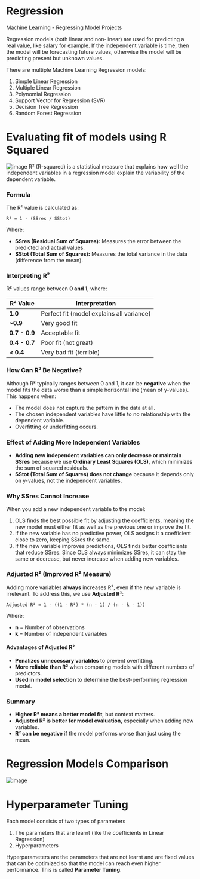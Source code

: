 # Regression
Machine Learning - Regressing Model Projects 

Regression models (both linear and non-linear) are used for predicting a real value, like salary for example. 
If the independent variable is time, then the model will be forecasting future values, otherwise the model will be predicting present but unknown values. 

There are multiple Machine Learning Regression models:
1. Simple Linear Regression
2. Multiple Linear Regression
3. Polynomial Regression
4. Support Vector for Regression (SVR)
5. Decision Tree Regression
6. Random Forest Regression

# Evaluating fit of models using **R Squared**
![image](https://github.com/user-attachments/assets/0e780256-2d4c-4ef8-9c57-290ab05c53ac)
R² (R-squared) is a statistical measure that explains how well the independent variables in a regression model explain the variability of the dependent variable.

### Formula
The R² value is calculated as:

```
R² = 1 - (SSres / SStot)
```

Where:
- **SSres (Residual Sum of Squares):** Measures the error between the predicted and actual values.
- **SStot (Total Sum of Squares):** Measures the total variance in the data (difference from the mean).

### Interpreting R²
R² values range between **0 and 1**, where:

| R² Value | Interpretation |
|----------|---------------|
| **1.0**  | Perfect fit (model explains all variance) |
| **~0.9** | Very good fit |
| **0.7 - 0.9** | Acceptable fit |
| **0.4 - 0.7** | Poor fit (not great) |
| **< 0.4** | Very bad fit (terrible) |

### How Can R² Be Negative?
Although R² typically ranges between 0 and 1, it can be **negative** when the model fits the data worse than a simple horizontal line (mean of y-values). This happens when:
- The model does not capture the pattern in the data at all.
- The chosen independent variables have little to no relationship with the dependent variable.
- Overfitting or underfitting occurs.

### Effect of Adding More Independent Variables
- **Adding new independent variables can only decrease or maintain SSres** because we use **Ordinary Least Squares (OLS)**, which minimizes the sum of squared residuals.
- **SStot (Total Sum of Squares) does not change** because it depends only on y-values, not the independent variables.

### Why SSres Cannot Increase
When you add a new independent variable to the model:
1. OLS finds the best possible fit by adjusting the coefficients, meaning the new model must either fit as well as the previous one or improve the fit.
2. If the new variable has no predictive power, OLS assigns it a coefficient close to zero, keeping SSres the same.
3. If the new variable improves predictions, OLS finds better coefficients that reduce SSres.
Since OLS always minimizes SSres, it can stay the same or decrease, but never increase when adding new variables.

### Adjusted R² (Improved R² Measure)
Adding more variables **always** increases R², even if the new variable is irrelevant. To address this, we use **Adjusted R²**:

```
Adjusted R² = 1 - ((1 - R²) * (n - 1) / (n - k - 1))
```

Where:
- **n** = Number of observations
- **k** = Number of independent variables

#### Advantages of Adjusted R²
- **Penalizes unnecessary variables** to prevent overfitting.
- **More reliable than R²** when comparing models with different numbers of predictors.
- **Used in model selection** to determine the best-performing regression model.

### Summary
- **Higher R² means a better model fit**, but context matters.
- **Adjusted R² is better for model evaluation**, especially when adding new variables.
- **R² can be negative** if the model performs worse than just using the mean.

# Regression Models Comparison
![image](https://github.com/user-attachments/assets/147046d5-232b-4170-a662-fa0bb98e2383)

# Hyperparameter Tuning 
Each model consists of two types of parameters
1. The parameters that are learnt (like the coefficients in Linear Regression)
2. Hyperparameters

Hyperparameters are the parameters that are not learnt and are fixed values that can be optimized so that the model can reach even higher performance. This is called **Parameter Tuning**. 
